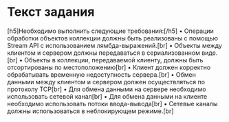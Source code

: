 # Текст задания
[h5]Необходимо выполнить следующие требования:[/h5]
•	Операции обработки объектов коллекции должны быть реализованы с помощью Stream API с использованием лямбда-выражений.[br]
•	Объекты между клиентом и сервером должны передаваться в сериализованном виде.[br]
•	Объекты в коллекции, передаваемой клиенту, должны быть отсортированы по местоположению[br]
•	Клиент должен корректно обрабатывать временную недоступность сервера.[br]
•	Обмен данными между клиентом и сервером должен осуществляться по протоколу TCP[br]
•	Для обмена данными на сервере необходимо использовать сетевой канал[br]
•	Для обмена данными на клиенте необходимо использовать потоки ввода-вывода[br]
•	Сетевые каналы должны использоваться в неблокирующем режиме.[br]
